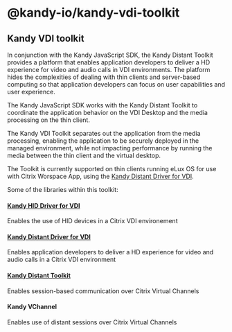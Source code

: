 # @kandy-io/kandy-vdi-toolkit
## Kandy VDI toolkit

In conjunction with the Kandy JavaScript SDK, the Kandy Distant Toolkit provides a platform that enables application developers to deliver a HD experience for video and audio calls in VDI environments. The platform hides the complexities of dealing with thin clients and server-based computing so that application developers can focus on user capabilities and user experience.

The Kandy JavaScript SDK works with the Kandy Distant Toolkit to coordinate the application behavior on the VDI Desktop and the media processing on the thin client.

The Kandy VDI Toolkit separates out the application from the media processing, enabling the application to be securely deployed in the managed environment, while not impacting performance by running the media between the thin client and the virtual desktop.

The Toolkit is currently supported on thin clients running eLux OS for use with Citrix Worspace App, using the [Kandy Distant Driver for VDI](https://github.com/Kandy-IO/kandy-distant-vdi/).

Some of the libraries within this toolkit:

#### [Kandy HID Driver for VDI](https://github.com/Kandy-IO/kandy-hid-vdi/)

Enables the use of HID devices in a Citrix VDI environement

#### [Kandy Distant Driver for VDI](https://github.com/Kandy-IO/kandy-distant-vdi/)

Enables application developers to deliver a HD experience for video and audio calls in a Citrix VDI environment

#### [Kandy Distant Toolkit](https://github.com/Kandy-IO/kandy-distant-toolkit/)

Enables session-based communication over Citrix Virtual Channels

#### Kandy VChannel

Enables use of distant sessions over Citrix Virtual Channels
